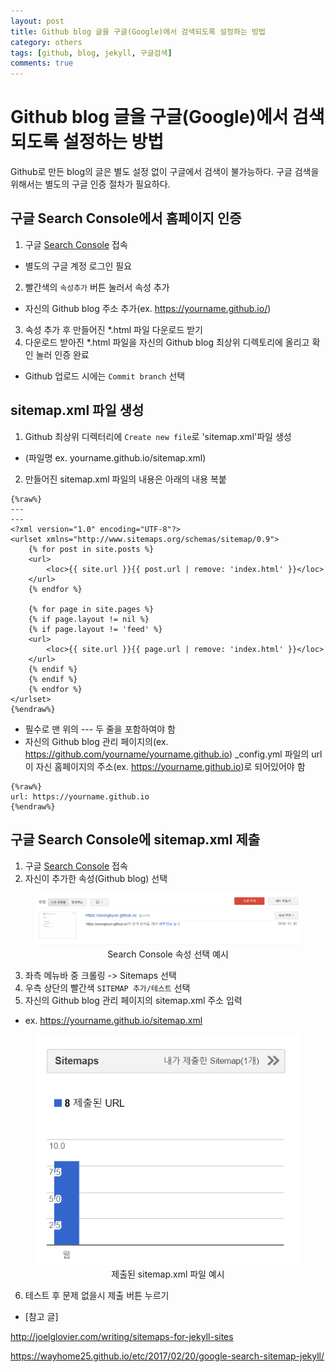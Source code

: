 ```yaml
---
layout: post
title: Github blog 글을 구글(Google)에서 검색되도록 설정하는 방법
category: others
tags: [github, blog, jekyll, 구글검색]
comments: true
---
```


# Github blog 글을 구글(Google)에서 검색되도록 설정하는 방법

Github로 만든 blog의 글은 별도 설정 없이 구글에서 검색이 불가능하다.
구글 검색을 위해서는 별도의 구글 인증 절차가 필요하다.

## 구글 Search Console에서 홈페이지 인증
1. 구글 [Search Console](https://www.google.com/webmasters/tools/home?hl=ko) 접속
- 별도의 구글 계정 로그인 필요
2. 빨간색의 `속성추가` 버튼 눌러서 속성 추가
- 자신의 Github blog 주소 추가(ex. https://yourname.github.io/)
3. 속성 추가 후 만들어진 *.html 파일 다운로드 받기
4. 다운로드 받아진 *.html 파일을 자신의 Github blog 최상위 디렉토리에 올리고 확인 눌러 인증 완료
- Github 업로드 시에는 `Commit branch` 선택

## sitemap.xml 파일 생성
1. Github 최상위 디렉터리에 `Create new file`로 'sitemap.xml'파일 생성
- (파일명 ex. yourname.github.io/sitemap.xml)
2. 만들어진 sitemap.xml 파일의 내용은 아래의 내용 복붙

```
{%raw%}
---
---
<?xml version="1.0" encoding="UTF-8"?>
<urlset xmlns="http://www.sitemaps.org/schemas/sitemap/0.9">
    {% for post in site.posts %}
    <url>
        <loc>{{ site.url }}{{ post.url | remove: 'index.html' }}</loc>
    </url>
    {% endfor %}

    {% for page in site.pages %}
    {% if page.layout != nil %}
    {% if page.layout != 'feed' %}
    <url>
        <loc>{{ site.url }}{{ page.url | remove: 'index.html' }}</loc>
    </url>
    {% endif %}
    {% endif %}
    {% endfor %}
</urlset>
{%endraw%}
```
- 필수로 맨 위의 --- 두 줄을 포함하여야 함
- 자신의 Github blog 관리 페이지의(ex. https://github.com/yourname/yourname.github.io) _config.yml 파일의 url이 자신 홈페이지의 주소(ex. https://yourname.github.io)로 되어있어야 함
    
```
{%raw%}
url: https://yourname.github.io
{%endraw%}
```

## 구글 Search Console에 sitemap.xml 제출
1. 구글 [Search Console](https://www.google.com/webmasters/tools/home?hl=ko) 접속
2. 자신이 추가한 속성(Github blog) 선택
<center>
 <figure>
 <img src="/assets/images/post-img/others/fig2.PNG" alt="views">
 <figcaption>Search Console 속성 선택 예시 </figcaption>
 </figure>
 </center>
 
 
3. 좌측 메뉴바 중 크롤링 -> Sitemaps 선택
4. 우측 상단의 빨간색 `SITEMAP 추가/테스트` 선택
5. 자신의 Github blog 관리 페이지의 sitemap.xml 주소 입력
- ex. https://yourname.github.io/sitemap.xml
 <center>
 <figure>
 <img src="/assets/images/post-img/others/fig3.PNG" alt="views">
 <figcaption> 제출된 sitemap.xml 파일 예시 </figcaption>
 </figure>
 </center>
 
 
6. 테스트 후 문제 없을시 제출 버튼 누르기

- [참고 글]

http://joelglovier.com/writing/sitemaps-for-jekyll-sites

https://wayhome25.github.io/etc/2017/02/20/google-search-sitemap-jekyll/
